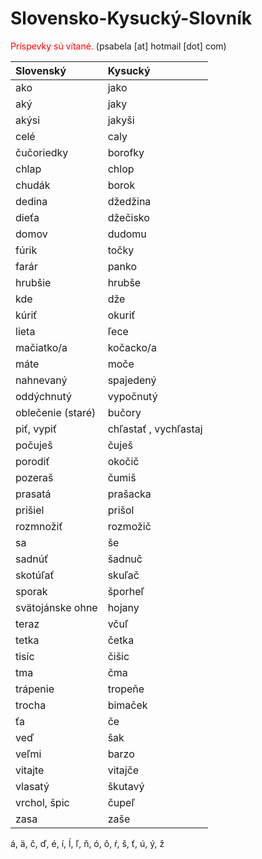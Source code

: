 # Slovensko-Kysucký-Slovník
<span style="color: red;">Príspevky sú vítané.</span>
(psabela [at] hotmail [dot] com)


Slovenský                           | Kysucký 
:-------                            | :------ 
ako                                 | jako 
aký                                 | jaky
akýsi                               | jakyši
celé                                | caly
čučoriedky                          | borofky
chlap                               | chlop
chudák                              | borok
dedina                              | džedžina
dieťa                               | džečisko
domov                               | dudomu    
fúrik                               | točky
farár                               | panko
hrubšie                             | hrubše
kde                                 | dže
kúriť                               | okuriť
lieta                               | ľece
mačiatko/a                          | kočacko/a
máte                                | moče
nahnevaný                           | spajedený
oddýchnutý                          | vypočnutý
oblečenie (staré)                   | bučory
piť, vypiť                          | chľastať , vychľastaj 
počuješ                             | čuješ
porodiť                             | okočič
pozeraš                             | čumiš 
prasatá                             | prašacka
prišiel                             | prišol
rozmnožiť                           | rozmožič
sa                                  | še
sadnúť                              | šadnuč
skotúľať                            | skuľač
sporak                              | šporheľ
svätojánske ohne                    | hojany
teraz                               | včuľ 
tetka                               | četka
tisíc                               | čišic
tma                                 | čma
trápenie                            | tropeňe
trocha                              | bimaček 
ťa                                  | če
veď                                 | šak
veľmi                               | barzo
vitajte                             | vitajče 
vlasatý                             | škutavý
vrchol, špic                        | čupeľ 
zasa                                | zaše



á, ä, č, ď, é, í, ĺ, ľ, ň, ó, ô, ŕ, š, ť, ú, ý, ž
    